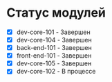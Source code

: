 # Статус модулей

- [x] dev-core-101 - Завершен
- [x] dev-core-104 - Завершен
- [x] back-end-101 - Завершен
- [x] front-end-101 - Завершен
- [x] dev-core-105 - Завершен
- [x] dev-core-102 - В процессе